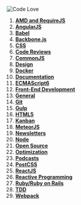 ![Code Love](http://i.imgur.com/RS2KWU7.png)

1. **[AMD and RequireJS](https://github.com/KleoPetroff/dev-log/blob/master/source/amd-requirejs.md)**
2. **[AngularJS](https://github.com/KleoPetroff/dev-log/blob/master/source/angularjs.md)**
3. **[Babel](https://github.com/KleoPetroff/dev-log/blob/master/source/babel.md)**
4. **[Backbone.js](https://github.com/KleoPetroff/dev-log/blob/master/source/backbone.md)**
5. **[CSS](https://github.com/KleoPetroff/dev-log/blob/master/source/css.md)**
6. **[Code Reviews](https://github.com/KleoPetroff/dev-log/blob/master/source/code-reviews.md)**
7. **[CommonJS](https://github.com/KleoPetroff/dev-log/blob/master/source/commonjs.md)**
8. **[Design](https://github.com/KleoPetroff/dev-log/blob/master/source/design.md)**
9. **[Docker](https://github.com/KleoPetroff/dev-log/blob/master/source/docker.md)**
10. **[Documentation](https://github.com/KleoPetroff/dev-log/blob/master/source/documentation.md)**
11. **[ECMAScript6](https://github.com/KleoPetroff/dev-log/blob/master/source/ecmascript6.md)**
12. **[Front-End Development](https://github.com/KleoPetroff/dev-log/blob/master/source/front-end.md)**
13. **[General](https://github.com/KleoPetroff/dev-log/blob/master/source/general.md)**
14. **[Git](https://github.com/KleoPetroff/dev-log/blob/master/source/git.md)**
15. **[Gulp](https://github.com/KleoPetroff/dev-log/blob/master/source/gulp.md)**
16. **[HTML5](https://github.com/KleoPetroff/dev-log/blob/master/source/html5.md)**
17. **[Kanban](https://github.com/KleoPetroff/dev-log/blob/master/source/kanban.md)**
18. **[MeteorJS](https://github.com/KleoPetroff/dev-log/blob/master/source/meteor.md)**
19. **[Newsletters](https://github.com/KleoPetroff/dev-log/blob/master/source/newsletters.md)**
20. **[Node](https://github.com/KleoPetroff/dev-log/blob/master/source/nodejs.md)**
21. **[Open Source](https://github.com/KleoPetroff/dev-log/blob/master/source/open-source.md)**
22. **[Optimization](https://github.com/KleoPetroff/dev-log/blob/master/source/optimization.md)**
23. **[Podcasts](https://github.com/KleoPetroff/dev-log/blob/master/source/podcasts.md)**
24. **[PostCSS](https://github.com/KleoPetroff/dev-log/blob/master/source/postcss.md)**
25. **[ReactJS](https://github.com/KleoPetroff/dev-log/blob/master/source/reactjs.md)**
26. **[Reactive Programming](https://github.com/KleoPetroff/dev-log/blob/master/source/reactive.md)**
27. **[Ruby/Ruby on Rails](https://github.com/KleoPetroff/dev-log/blob/master/source/ruby.md)**
28. **[TDD](https://github.com/KleoPetroff/dev-log/blob/master/source/tdd.md)**
29. **[Webpack](https://github.com/KleoPetroff/dev-log/blob/master/source/webpack.md)**